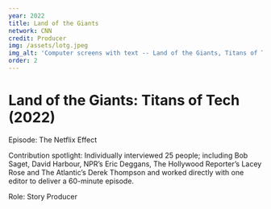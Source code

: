 ```yaml
---
year: 2022
title: Land of the Giants
network: CNN
credit: Producer
img: /assets/lotg.jpeg
img_alt: 'Computer screens with text -- Land of the Giants, Titans of Tech'
order: 2
---
```


# Land of the Giants: Titans of Tech (2022)

Episode: The Netflix Effect

Contribution spotlight: Individually interviewed 25 people; including Bob Saget, David Harbour, NPR’s Eric Deggans, The Hollywood Reporter’s Lacey Rose and The Atlantic’s Derek Thompson and worked directly with one editor to deliver a 60-minute episode.

Role: Story Producer
